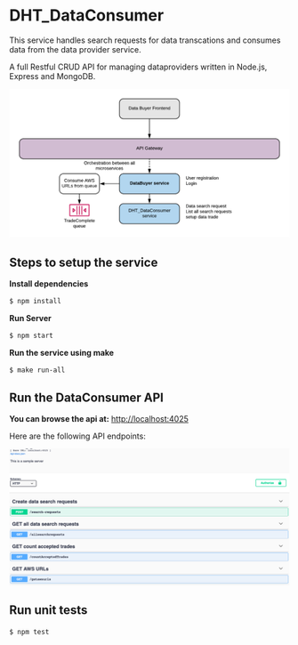 # DHT_DataConsumer
This service handles search requests for data transcations and consumes data from the data provider service.

A full Restful CRUD API for managing dataproviders written in Node.js, Express and MongoDB.

![Data consumer service](docs/images/DHT_DataConsumer_service.png)

## Steps to setup the service

**Install dependencies**

```bash
$ npm install
```
**Run Server**

```bash
$ npm start
```

**Run the service using make**

```bash
$ make run-all
```

## Run the DataConsumer API
**You can browse the api at:** <http://localhost:4025>

Here are the following API endpoints:

![Swagger docs](docs/images/swagger_screenshot.png)

## Run unit tests

```bash
$ npm test
```